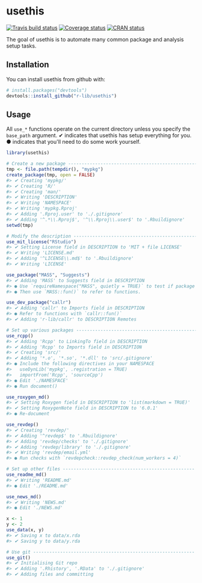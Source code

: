 
<!-- README.md is generated from README.Rmd. Please edit that file -->
usethis
=======

[![Travis build status](https://travis-ci.org/r-lib/usethis.svg?branch=master)](https://travis-ci.org/r-lib/usethis) [![Coverage status](https://codecov.io/gh/r-lib/usethis/branch/master/graph/badge.svg)](https://codecov.io/github/r-lib/usethis?branch=master) [![CRAN status](http://www.r-pkg.org/badges/version/usethis)](https://cran.r-project.org/package=usethis)

The goal of usethis is to automate many common package and analysis setup tasks.

Installation
------------

You can install usethis from github with:

``` r
# install.packages("devtools")
devtools::install_github("r-lib/usethis")
```

Usage
-----

All `use_*` functions operate on the current directory unless you specify the `base_path` argument. ✔ indicates that usethis has setup everything for you. ● indicates that you'll need to do some work yourself.

``` r
library(usethis)

# Create a new package -------------------------------------------------
tmp <- file.path(tempdir(), "mypkg")
create_package(tmp, open = FALSE)
#> ✔ Creating 'mypkg/'
#> ✔ Creating 'R/'
#> ✔ Creating 'man/'
#> ✔ Writing 'DESCRIPTION'
#> ✔ Writing 'NAMESPACE'
#> ✔ Writing 'mypkg.Rproj'
#> ✔ Adding '.Rproj.user' to './.gitignore'
#> ✔ Adding '^.*\\.Rproj$', '^\\.Rproj\\.user$' to '.Rbuildignore'
setwd(tmp)

# Modify the description ----------------------------------------------
use_mit_license("RStudio")
#> ✔ Setting License field in DESCRIPTION to 'MIT + file LICENSE'
#> ✔ Writing 'LICENSE.md'
#> ✔ Adding '^LICENSE\\.md$' to '.Rbuildignore'
#> ✔ Writing 'LICENSE'

use_package("MASS", "Suggests")
#> ✔ Adding 'MASS' to Suggests field in DESCRIPTION
#> ● Use `requireNamespace("MASS", quietly = TRUE)` to test if package is installed
#> ● Then use `MASS::fun()` to refer to functions.

use_dev_package("callr")
#> ✔ Adding 'callr' to Imports field in DESCRIPTION
#> ● Refer to functions with `callr::fun()`
#> ✔ Adding 'r-lib/callr' to DESCRIPTION Remotes

# Set up various packages ---------------------------------------------
use_rcpp()
#> ✔ Adding 'Rcpp' to LinkingTo field in DESCRIPTION
#> ✔ Adding 'Rcpp' to Imports field in DESCRIPTION
#> ✔ Creating 'src/'
#> ✔ Adding '*.o', '*.so', '*.dll' to 'src/.gitignore'
#> ● Include the following directives in your NAMESPACE
#>   useDynLib('mypkg', .registration = TRUE)
#>   importFrom('Rcpp', 'sourceCpp')
#> ● Edit './NAMESPACE'
#> ● Run document()

use_roxygen_md()
#> ✔ Setting Roxygen field in DESCRIPTION to 'list(markdown = TRUE)'
#> ✔ Setting RoxygenNote field in DESCRIPTION to '6.0.1'
#> ● Re-document

use_revdep()
#> ✔ Creating 'revdep/'
#> ✔ Adding '^revdep$' to '.Rbuildignore'
#> ✔ Adding 'revdep/checks' to './.gitignore'
#> ✔ Adding 'revdep/library' to './.gitignore'
#> ✔ Writing 'revdep/email.yml'
#> ● Run checks with `revdepcheck::revdep_check(num_workers = 4)`

# Set up other files -------------------------------------------------
use_readme_md()
#> ✔ Writing 'README.md'
#> ● Edit './README.md'

use_news_md()
#> ✔ Writing 'NEWS.md'
#> ● Edit './NEWS.md'

x <- 1
y <- 2
use_data(x, y)
#> ✔ Saving x to data/x.rda
#> ✔ Saving y to data/y.rda

# Use git ------------------------------------------------------------
use_git()
#> ✔ Initialising Git repo
#> ✔ Adding '.Rhistory', '.RData' to './.gitignore'
#> ✔ Adding files and committing
```
